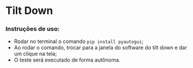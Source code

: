 # Tilt Down

### Instruções de uso:
- Rodar no terminal o comando `pip install pyautogui`;
- Ao rodar o comando, trocar para a janela do software do tilt down e dar um clique na tela;
- O teste será executado de forma autônoma.
